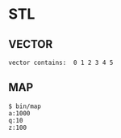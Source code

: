 # STL
## VECTOR
```shell
vector contains:  0 1 2 3 4 5
```
## MAP
```shell
$ bin/map
a:1000
q:10
z:100
```
## 
